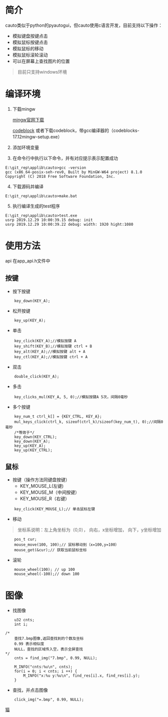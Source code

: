 # 简介

​cauto类似于python的pyautogui，但cauto使用c语言开发，目前支持以下操作：
* 模拟键盘按键点击
* 模拟鼠标按键点击
* 模拟鼠标的移动
* 模拟鼠标滚轮滚动
* 可以在屏幕上查找图片的位置

>目前只支持windows环境

# 编译环境

1. 下载mingw

   [mingw官网下载](https://sourceforge.net/projects/mingw-w64/files/latest/download)

   [codeblock](http://www.codeblocks.org/downloads/26)
或者下载codeblock，带gcc编译器的（codeblocks-17.12mingw-setup.exe）

2. 添加环境变量
3. 在命令行中执行以下命令，并有对应提示表示配置成功

```
E:\git_rep\applib\cauto>gcc -version
gcc (x86_64-posix-seh-rev0, Built by MinGW-W64 project) 8.1.0
Copyright (C) 2018 Free Software Foundation, Inc.
```

4. 下载源码并编译

```
E:\git_rep\applib\cauto>make.bat
```

5. 执行编译生成的test程序

```
E:\git_rep\applib\cauto>test.exe
usrp 2019.12.29 10:00:39.15 debug: init
usrp 2019.12.29 10:00:39.22 debug: width: 1920 hight:1080
```


# 使用方法

api 在app_api.h文件中

## 按键
* 按下按键
```
	key_down(KEY_A);
```
* 松开按键
```
	key_up(KEY_A);
```
* 单击
```
	key_click(KEY_A);//模拟按键 A
	key_shift(KEY_B);//模拟按键 ctrl + B
	key_alt(KEY_A);//模拟按键 alt + A
	key_ctl(KEY_A);//模拟按键 ctrl + A
```

* 双击
```
	double_click(KEY_A);
```
* 多击
```
	key_clicks_mul(KEY_A, 5, 0);//模拟按键A 5次，间隔0毫秒
```
* 多个按键
```
	key_num_t ctrl_k[] = {KEY_CTRL, KEY_A};
	mul_keys_click(ctrl_k, sizeof(ctrl_k)/sizeof(key_num_t), 0);//间隔0毫秒
	/*等效于*/
	key_down(KEY_CTRL);
	key_down(KEY_A);
	key_up(KEY_A);
	key_up(KEY_CTRL);
```
## 鼠标
* 按键（操作方法同键盘按键）
	* KEY_MOUSE_L(左键) 
	* KEY_MOUSE_M（中间按键） 
	* KEY_MOUSE_R（右键）

```
	key_click(KEY_MOUSE_L);// 单击鼠标左键
```
* 移动
>坐标系说明：左上角坐标为（0,0）， 向右，x坐标增加， 向下，y坐标增加
```
	pos_t cur;
	mouse_move(100, 100);// 鼠标移动到（x=100,y=100）
	mouse_get(&cur);// 获取当前鼠标坐标
```
* 滚轮
```
	mouse_wheel(100); // up 100
	mouse_wheel(-100);// down 100
```
# 图像
* 找图像
```
	u32 cnts;
	int i;

/* 
	查找7.bmp图像,返回查找到的个数及坐标
	0.99 表示相似度
	NULL，查找的区域传入空，表示全屏查找
*/
	cnts = find_img("7.bmp", 0.99, NULL);

	M_INFO("cnts:%u\n", cnts);
	for(i = 0; i < cnts; i ++) {
		M_INFO("x:%u y:%u\n", find_res[i].x, find_res[i].y);
	}
```
* 查找，并点击图像
```
	click_img("=.bmp", 0.99, NULL);
```

[猫](./hello.md)
